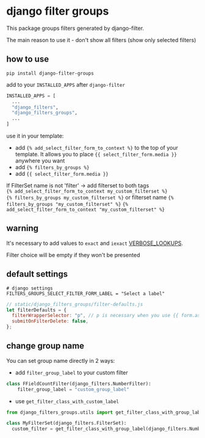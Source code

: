 # django filter groups

This package groups filters generated by django-filter.

The main reason to use it - don't show all filters (show only selected filters)

## how to use
```
pip install django-filter-groups
```
add to your `INSTALLED_APPS` after `django-filter`
```python
INSTALLED_APPS = [
  ...
  "django_filters",
  "django_filters_groups",
  ...
]
```

use it in your template:
- add `{% add_select_filter_form_to_context %}` to the top of your template. 
  It allows you to place `{{ select_filter_form.media }}` anywhere you want
- add `{% filters_by_groups %}`
- add `{{ select_filter_form.media }}`

If FilterSet name is not 'filter' -> add filterset to both tags \
`{% add_select_filter_form_to_context my_custom_filterset %}`\
`{% filters_by_groups my_custom_filterset %}`
or filterset name
`{% filters_by_groups "my_custom_filterset" %}`
`{% add_select_filter_form_to_context "my_custom_filterset" %}`

## warning
It's necessary to add values to `exact` and `iexact` [VERBOSE_LOOKUPS](https://django-filter.readthedocs.io/en/stable/ref/settings.html?highlight=verbose_lookups#filters-verbose-lookups).

Filter choice will be empty if they won't be presented


## default settings

```
# django settings
FILTERS_GROUPS_SELECT_FILTER_FORM_LABEL = "Select a label"
```
```js
// static/django_filters_groups/filter-defaults.js
let filterDefaults = {
  filterWrapperSelector: "p", // p is necessary when you use {{ form.as_p }}
  submitOnFilterDelete: false,
};
```

## change group name
You can set group name directly in 2 ways:
- add `filter_group_label` to your custom filter
```python
class FFieldCountFilter(django_filters.NumberFilter):
    filter_group_label = "custom_group_label"
```
- use `get_filter_class_with_custom_label`
```python
from django_filters_groups.utils import get_filter_class_with_group_label

class MyFilterSet(django_filters.FilterSet):
  custom_filter = get_filter_class_with_group_label(django_filters.NumberFilter, "hello1111")(label="1123")
```
